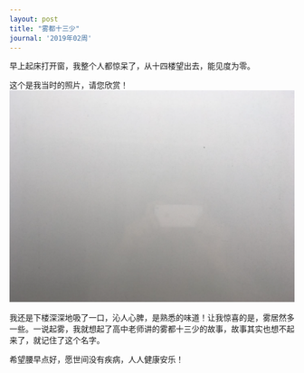 ```yaml
---
layout: post
title: "雾都十三少"
journal: '2019年02周'
---
```


早上起床打开窗，我整个人都惊呆了，从十四楼望出去，能见度为零。

这个是我当时的照片，请您欣赏！
![The city of Fog](/assets/images/2019-01-11/the_city_of_fog.png)

我还是下楼深深地吸了一口，沁人心脾，是熟悉的味道！让我惊喜的是，雾居然多一些。一说起雾，我就想起了高中老师讲的雾都十三少的故事，故事其实也想不起来了，就记住了这个名字。

希望腰早点好，愿世间没有疾病，人人健康安乐！
